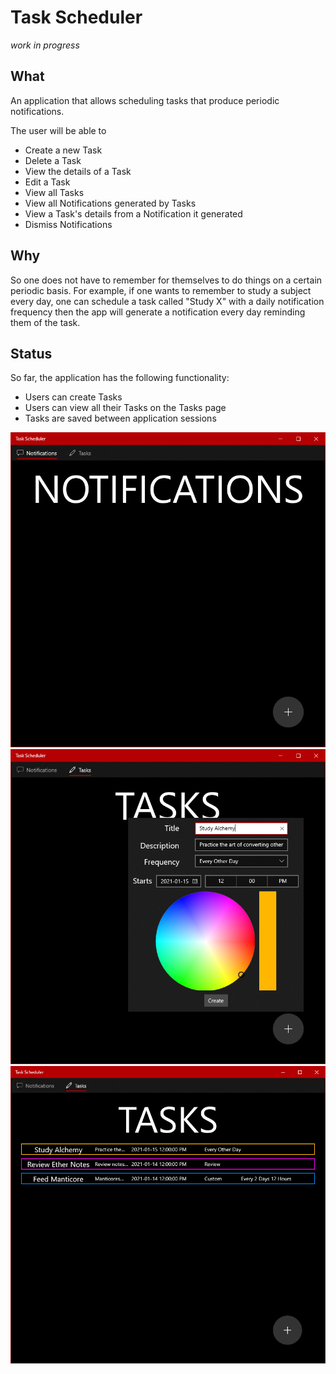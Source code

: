 # Task Scheduler
*work in progress*

## What
An application that allows scheduling tasks that produce periodic notifications.

The user will be able to
- Create a new Task
- Delete a Task
- View the details of a Task
- Edit a Task
- View all Tasks
- View all Notifications generated by Tasks
- View a Task's details from a Notification it generated
- Dismiss Notifications

## Why
So one does not have to remember for themselves to do things on a certain periodic basis. For example, if one wants to remember to study a subject every day, one can schedule a task called "Study X" with a daily notification frequency then the app will generate a notification every day reminding them of the task.

## Status
So far, the application has the following functionality:
- Users can create Tasks
- Users can view all their Tasks on the Tasks page
- Tasks are saved between application sessions

![Notifications Page](notifications-empty-210114.png)
![Creating a Task](create-task-210114.png)
![Tasks page](tasks-210114.png)
